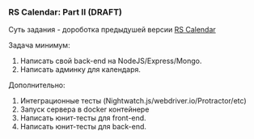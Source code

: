 ### RS Calendar: Part II (DRAFT)

Суть задания - дороботка предыдушей версии [RS Calendar](https://github.com/rolling-scopes-school/tasks/blob/2017-Q1/tasks/rs-calendar.md)

Задача минимум:
1) Написать свой back-end на NodeJS/Express/Mongo.
2) Написать админку для календаря. 

Дополнительно:
1) Интеграционные тесты (Nightwatch.js/webdriver.io/Protractor/etc)
2) Запуск сервера в docker контейнере
3) Написать юнит-тесты для front-end.
4) Написать юнит-тесты для back-end.
